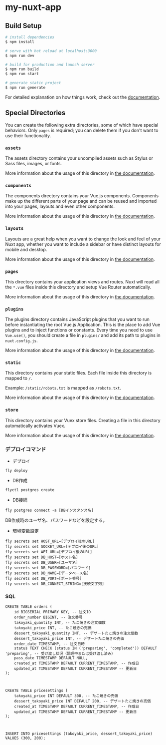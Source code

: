 # my-nuxt-app

## Build Setup

```bash
# install dependencies
$ npm install

# serve with hot reload at localhost:3000
$ npm run dev

# build for production and launch server
$ npm run build
$ npm run start

# generate static project
$ npm run generate
```

For detailed explanation on how things work, check out the [documentation](https://nuxtjs.org).

## Special Directories

You can create the following extra directories, some of which have special behaviors. Only `pages` is required; you can delete them if you don't want to use their functionality.

### `assets`

The assets directory contains your uncompiled assets such as Stylus or Sass files, images, or fonts.

More information about the usage of this directory in [the documentation](https://nuxtjs.org/docs/2.x/directory-structure/assets).

### `components`

The components directory contains your Vue.js components. Components make up the different parts of your page and can be reused and imported into your pages, layouts and even other components.

More information about the usage of this directory in [the documentation](https://nuxtjs.org/docs/2.x/directory-structure/components).

### `layouts`

Layouts are a great help when you want to change the look and feel of your Nuxt app, whether you want to include a sidebar or have distinct layouts for mobile and desktop.

More information about the usage of this directory in [the documentation](https://nuxtjs.org/docs/2.x/directory-structure/layouts).


### `pages`

This directory contains your application views and routes. Nuxt will read all the `*.vue` files inside this directory and setup Vue Router automatically.

More information about the usage of this directory in [the documentation](https://nuxtjs.org/docs/2.x/get-started/routing).

### `plugins`

The plugins directory contains JavaScript plugins that you want to run before instantiating the root Vue.js Application. This is the place to add Vue plugins and to inject functions or constants. Every time you need to use `Vue.use()`, you should create a file in `plugins/` and add its path to plugins in `nuxt.config.js`.

More information about the usage of this directory in [the documentation](https://nuxtjs.org/docs/2.x/directory-structure/plugins).

### `static`

This directory contains your static files. Each file inside this directory is mapped to `/`.

Example: `/static/robots.txt` is mapped as `/robots.txt`.

More information about the usage of this directory in [the documentation](https://nuxtjs.org/docs/2.x/directory-structure/static).

### `store`

This directory contains your Vuex store files. Creating a file in this directory automatically activates Vuex.

More information about the usage of this directory in [the documentation](https://nuxtjs.org/docs/2.x/directory-structure/store).


### デプロイコマンド
- デプロイ
```
fly deploy 
```

- DB作成
```
flyctl postgres create  
```

- DB接続
```
fly postgres connect -a [DBインスタンス名]
```

DB作成時のユーザ名、パスワードなどを設定する。

- 環境変数設定
```
fly secrets set HOST_URL=[デプロイ後のURL]
fly secrets set SOCKET_URL=[デプロイ後のURL]
fly secrets set API_URL=[デプロイ後のURL]
fly secrets set DB_HOST=[ホスト名] 
fly secrets set DB_USER=[ユーザ名]
fly secrets set DB_PASSWORD=[パスワード] 
fly secrets set DB_NAME=[データベース名]
fly secrets set DB_PORT=[ポート番号]
fly secrets set DB_CONNECT_STRING=[接続文字列]
```

### SQL

```
CREATE TABLE orders (
    id BIGSERIAL PRIMARY KEY, -- 注文ID
    order_number BIGINT, -- 注文番号
    takoyaki_quantity INT, -- たこ焼きの注文個数
    takoyaki_price INT, -- たこ焼きの売価
    dessert_takoyaki_quantity INT, -- デザートたこ焼きの注文個数
    dessert_takoyaki_price INT, -- デザートたこ焼きの売価
    order_date TIMESTAMP, -- 注文日時
    status TEXT CHECK (status IN ('preparing', 'completed')) DEFAULT 'preparing', -- 受け渡し状況（調理中または受け渡し済み）
    pass_date TIMESTAMP DEFAULT NULL,
    created_at TIMESTAMP DEFAULT CURRENT_TIMESTAMP, -- 作成日
    updated_at TIMESTAMP DEFAULT CURRENT_TIMESTAMP -- 更新日
);



CREATE TABLE pricesettings (
    takoyaki_price INT DEFAULT 300, -- たこ焼きの売価
    dessert_takoyaki_price INT DEFAULT 200, -- デザートたこ焼きの売価
    created_at TIMESTAMP DEFAULT CURRENT_TIMESTAMP, -- 作成日
    updated_at TIMESTAMP DEFAULT CURRENT_TIMESTAMP -- 更新日
);



INSERT INTO pricesettings (takoyaki_price, dessert_takoyaki_price) VALUES (300, 200);
```
